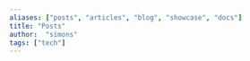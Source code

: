 ```yaml
---
aliases: ["posts", "articles", "blog", "showcase", "docs"]
title: "Posts"
author:  "simons"
tags: ["tech"]
---
```

